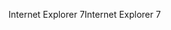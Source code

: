 <span data-ttu-id="71e55-101">Internet Explorer 7</span><span class="sxs-lookup"><span data-stu-id="71e55-101">Internet Explorer 7</span></span>